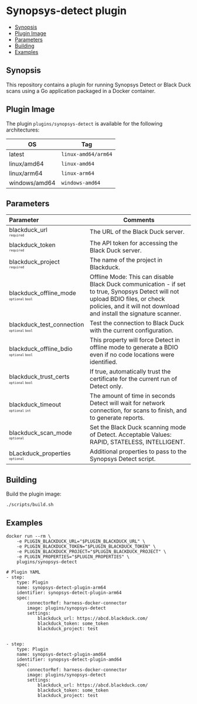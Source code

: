 # Synopsys-detect plugin
- [Synopsis](#Synopsis)
- [Plugin Image](#Plugin-Image)
- [Parameters](#Parameters)
- [Building](#building)
- [Examples](#Examples)


## Synopsis

This repository contains a plugin for running Synopsys Detect or Black Duck scans using a Go application packaged in a Docker container.


## Plugin Image

The plugin `plugins/synopsys-detect` is available for the following architectures:

| OS            | Tag                 |
|---------------|---------------------|
| latest        | `linux-amd64/arm64` |
| linux/amd64   | `linux-amd64`       |
| linux/arm64   | `linux-arm64`       |
| windows/amd64 | `windows-amd64`     |


## Parameters

| Parameter                                                                             | Comments                                                                                                                                                                                             |
|:--------------------------------------------------------------------------------------|------------------------------------------------------------------------------------------------------------------------------------------------------------------------------------------------------|
| blackduck_url <span style="font-size: 10px"><br/>`required`</span>                    | The URL of the Black Duck server.                                                                                                                                                                    |
| blackduck_token <span style="font-size: 10px"><br/>`required`</span>                  | The API token for accessing the Black Duck server.                                                                                                                                                   |
| blackduck_project  <span style="font-size: 10px"><br/>`required`</span>               | The name of the project in Blackduck.                                                                                                                                                                |
| blackduck_offline_mode <span style="font-size: 10px"><br/>`optional` `bool`</span>    | Offline Mode: This can disable Black Duck communication - if set to true, Synopsys Detect will not upload BDIO files, or check policies, and it will not download and install the signature scanner. |
| blackduck_test_connection <span style="font-size: 10px"><br/>`optional` `bool`</span> | Test the connection to Black Duck with the current configuration.                                                                                                                                    |
| blackduck_offline_bdio <span style="font-size: 10px"><br/>`optional` `bool`</span>    | This property will force Detect in offline mode to generate a BDIO even if no code locations were identified.                                                                                        |
| blackduck_trust_certs <span style="font-size: 10px"><br/>`optional` `bool`</span>     | If true, automatically trust the certificate for the current run of Detect only.                                                                                                                     |
| blackduck_timeout <span style="font-size: 10px"><br/>`optional` `int`</span>          | The amount of time in seconds Detect will wait for network connection, for scans to finish, and to generate reports.                                                                                 |
| blackduck_scan_mode <span style="font-size: 10px"><br/>`optional`</span>              | Set the Black Duck scanning mode of Detect. Acceptable Values: RAPID, STATELESS, INTELLIGENT.                                                                                                        |
| bLackduck_properties <span style="font-size: 10px"><br/>`optional`</span>             | Additional properties to pass to the Synopsys Detect script.                                                                                                                                         |


## Building

Build the plugin image:

```text
./scripts/build.sh
```

## Examples

```
docker run --rm \
    -e PLUGIN_BLACKDUCK_URL="$PLUGIN_BLACKDUCK_URL" \
    -e PLUGIN_BLACKDUCK_TOKEN="$PLUGIN_BLACKDUCK_TOKEN" \
    -e PLUGIN_BLACKDUCK_PROJECT="$PLUGIN_BLACKDUCK_PROJECT" \
    -e PLUGIN_PROPERTIES="$PLUGIN_PROPERTIES" \
    plugins/synopsys-detect

```

```
# Plugin YAML
- step:
    type: Plugin
    name: synopsys-detect-plugin-arm64
    identifier: synopsys-detect-plugin-arm64
    spec:
        connectorRef: harness-docker-connector
        image: plugins/synopsys-detect
        settings:
            blackduck_url: https://abcd.blackduck.com/
            blackduck_token: some_token
            blackduck_project: test
       

- step:
    type: Plugin
    name: synopsys-detect-plugin-amd64
    identifier: synopsys-detect-plugin-amd64
    spec:
        connectorRef: harness-docker-connector
        image: plugins/synopsys-detect
        settings:
            blackduck_url: https://abcd.blackduck.com/
            blackduck_token: some_token
            blackduck_project: test
